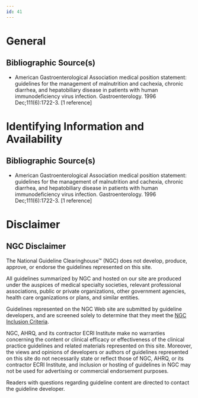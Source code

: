 ```yaml
---
id: 41
---
```


# General

## Bibliographic Source(s)

- American Gastroenterological Association medical position statement: guidelines for the management of malnutrition and cachexia, chronic diarrhea, and hepatobiliary disease in patients with human immunodeficiency virus infection. Gastroenterology. 1996 Dec;111(6):1722-3. [1 reference]

# Identifying Information and Availability

## Bibliographic Source(s)

- American Gastroenterological Association medical position statement: guidelines for the management of malnutrition and cachexia, chronic diarrhea, and hepatobiliary disease in patients with human immunodeficiency virus infection. Gastroenterology. 1996 Dec;111(6):1722-3. [1 reference]

# Disclaimer

## NGC Disclaimer

The National Guideline Clearinghouse™ (NGC) does not develop, produce, approve, or endorse the guidelines represented on this site.

All guidelines summarized by NGC and hosted on our site are produced under the auspices of medical specialty societies, relevant professional associations, public or private organizations, other government agencies, health care organizations or plans, and similar entities.

Guidelines represented on the NGC Web site are submitted by guideline developers, and are screened solely to determine that they meet the [NGC Inclusion Criteria](/help-and-about/summaries/inclusion-criteria).

NGC, AHRQ, and its contractor ECRI Institute make no warranties concerning the content or clinical efficacy or effectiveness of the clinical practice guidelines and related materials represented on this site. Moreover, the views and opinions of developers or authors of guidelines represented on this site do not necessarily state or reflect those of NGC, AHRQ, or its contractor ECRI Institute, and inclusion or hosting of guidelines in NGC may not be used for advertising or commercial endorsement purposes.

Readers with questions regarding guideline content are directed to contact the guideline developer.

